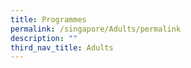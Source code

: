 ```yaml
---
title: Programmes
permalink: /singapore/Adults/permalink
description: ""
third_nav_title: Adults
---
```

